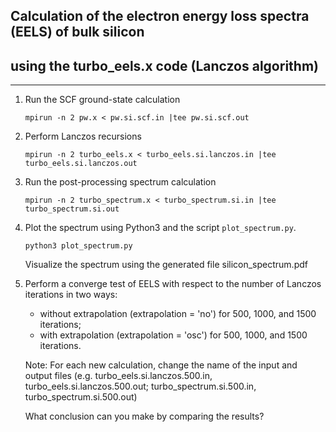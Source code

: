 ## Calculation of the electron energy loss spectra (EELS) of bulk silicon 
## using the turbo_eels.x code (Lanczos algorithm)
------------------------------------------------------------------------

 1. Run the SCF ground-state calculation

        mpirun -n 2 pw.x < pw.si.scf.in |tee pw.si.scf.out

 2. Perform Lanczos recursions

        mpirun -n 2 turbo_eels.x < turbo_eels.si.lanczos.in |tee turbo_eels.si.lanczos.out

 3. Run the post-processing spectrum calculation

        mpirun -n 2 turbo_spectrum.x < turbo_spectrum.si.in |tee turbo_spectrum.si.out

 4. Plot the spectrum using Python3 and the script `plot_spectrum.py`. 

        python3 plot_spectrum.py
    
    Visualize the spectrum using the generated file silicon_spectrum.pdf

 5. Perform a converge test of EELS with respect to the number of 
    Lanczos iterations in two ways:
    - without extrapolation (extrapolation = 'no')  for 500, 1000, and 1500 iterations;
    - with    extrapolation (extrapolation = 'osc') for 500, 1000, and 1500 iterations.
    
    Note: For each new calculation, change the name of the input and output files 
          (e.g. turbo_eels.si.lanczos.500.in, turbo_eels.si.lanczos.500.out;
                turbo_spectrum.si.500.in,     turbo_spectrum.si.500.out)
    
    What conclusion can you make by comparing the results?
